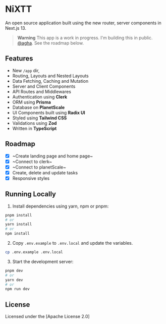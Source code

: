 # NiXTT

An open source application built using the new router, server components in Next.js 13.

> **Warning**
> This app is a work in progress. I'm building this in public. [@agha](https://www.linkedin.com/in/mohammed-agha/).
> See the roadmap below.

## Features

- New `/app` dir,
- Routing, Layouts and Nested Layouts
- Data Fetching, Caching and Mutation
- Server and Client Components
- API Routes and Middlewares
- Authentication using **Clerk**
- ORM using **Prisma**
- Database on **PlanetScale**
- UI Components built using **Radix UI**
- Styled using **Tailwind CSS**
- Validations using **Zod**
- Written in **TypeScript**

## Roadmap

- [x] ~Create landing page and home page~
- [x] ~Connect to clerk~
- [x] ~Connect to planetScale~
- [x] Create, delete and update tasks
- [x] Responsive styles

## Running Locally

1. Install dependencies using yarn, npm or pnpm:

```sh
pnpm install
# or
yarn install
# or
npm install
```

2. Copy `.env.example` to `.env.local` and update the variables.

```sh
cp .env.example .env.local
```

3. Start the development server:

```sh
pnpm dev
# or
yarn dev
# or
npm run dev
```

## License

Licensed under the [Apache License 2.0]
